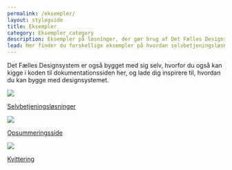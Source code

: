 ```yaml
---
permalink: /eksempler/
layout: styleguide
title: Eksempler
category: Eksempler_category
description: Eksempler på løsninger, der gør brug af Det Fælles Designsystem
lead: Her finder du forskellige eksempler på hvordan selvbetjeningsløsninger og standardsider designes og kodes.
---
```

<p>Det Fælles Designsystem er også bygget med sig selv, hvorfor du også kan kigge i koden til dokumentationssiden her, og lade dig inspirere til, hvordan du kan bygge med designsystemet.</p>
<div class="row">
 <div class="col-12 col-md-4">
      <div class="demo-component-box">
          <a href="/eksempler/selvbetjeningsloesninger/" class="demo-component-box__img example-box" aria-hidden="true" tabindex="-1">
              <img src="{{ site.baseurl }}/img/componenticons/Selvbetjening.svg">
          </a>
          <p><a href="/eksempler/selvbetjeningsloesninger/" class="bold-link">Selvbetjeningsløsninger</a></p>
      </div>
  </div>
  <div class="col-12 col-md-4">
      <div class="demo-component-box">
          <a href="/eksempler/opsummeringsside/" class="demo-component-box__img example-box" aria-hidden="true" tabindex="-1">
              <img src="{{ site.baseurl }}/img/componenticons/Opsummering.svg">
          </a>
          <p><a href="/eksempler/opsummeringsside/" class="bold-link">Opsummeringsside</a></p>
      </div>
  </div>
  <div class="col-12 col-md-4">
      <div class="demo-component-box">
          <a href="/eksempler/kvittering/" class="demo-component-box__img example-box" aria-hidden="true" tabindex="-1">
              <img src="{{ site.baseurl }}/img/componenticons/Kvittering.svg">
          </a>
          <p><a href="/eksempler/kvittering/" class="bold-link">Kvittering</a></p>
      </div>
  </div>
</div>
